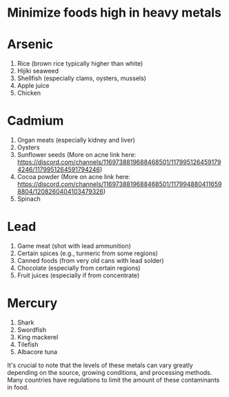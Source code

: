 # Minimize foods high in heavy metals

# Arsenic
1. Rice (brown rice typically higher than white)
2. Hijiki seaweed
3. Shellfish (especially clams, oysters, mussels)
4. Apple juice
5. Chicken

# Cadmium
1. Organ meats (especially kidney and liver)
2. Oysters
3. Sunflower seeds (More on acne link here: https://discord.com/channels/1169738819688468501/1179951264591794246/1179951264591794246)
4. Cocoa powder (More on acne link here: https://discord.com/channels/1169738819688468501/1179948804116598804/1208260404103479326)
5. Spinach

# Lead
1. Game meat (shot with lead ammunition)
2. Certain spices (e.g., turmeric from some regions)
3. Canned foods (from very old cans with lead solder)
4. Chocolate (especially from certain regions)
5. Fruit juices (especially if from concentrate)

# Mercury
1. Shark
2. Swordfish
3. King mackerel
4. Tilefish
5. Albacore tuna

It's crucial to note that the levels of these metals can vary greatly depending on the source, growing conditions, and processing methods. Many countries have regulations to limit the amount of these contaminants in food.
